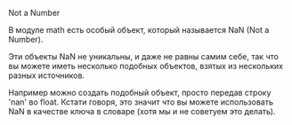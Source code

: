 Not a Number

В модуле math есть особый объект, который называется NaN (Not a Number).

Эти объекты NaN не уникальны, и даже не равны самим себе, так что вы можете иметь несколько подобных объектов, взятых из нескольких разных источников.

Например можно создать подобный объект, просто передав строку 'nan' во float. Кстати говоря, это значит что вы можете использовать NaN в качестве ключа в словаре (хотя мы и не советуем это делать).
